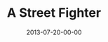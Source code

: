 ---
layout: message
category: message
series: "God Is ____"
title: "A Street Fighter"
date: 2013-07-20-00-00
message_id: 799
---